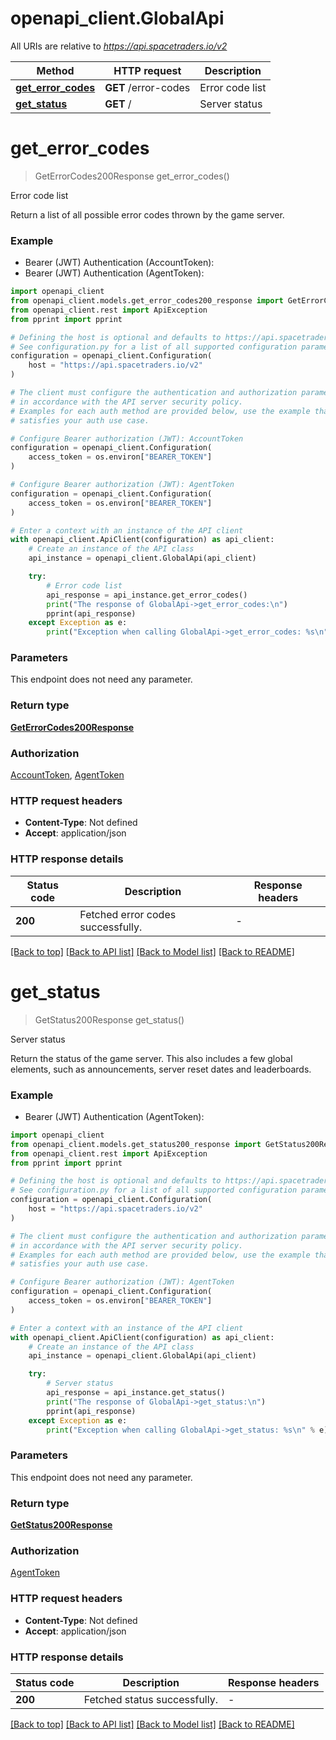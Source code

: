 # openapi_client.GlobalApi

All URIs are relative to *https://api.spacetraders.io/v2*

Method | HTTP request | Description
------------- | ------------- | -------------
[**get_error_codes**](GlobalApi.md#get_error_codes) | **GET** /error-codes | Error code list
[**get_status**](GlobalApi.md#get_status) | **GET** / | Server status


# **get_error_codes**
> GetErrorCodes200Response get_error_codes()

Error code list

Return a list of all possible error codes thrown by the game server.

### Example

* Bearer (JWT) Authentication (AccountToken):
* Bearer (JWT) Authentication (AgentToken):

```python
import openapi_client
from openapi_client.models.get_error_codes200_response import GetErrorCodes200Response
from openapi_client.rest import ApiException
from pprint import pprint

# Defining the host is optional and defaults to https://api.spacetraders.io/v2
# See configuration.py for a list of all supported configuration parameters.
configuration = openapi_client.Configuration(
    host = "https://api.spacetraders.io/v2"
)

# The client must configure the authentication and authorization parameters
# in accordance with the API server security policy.
# Examples for each auth method are provided below, use the example that
# satisfies your auth use case.

# Configure Bearer authorization (JWT): AccountToken
configuration = openapi_client.Configuration(
    access_token = os.environ["BEARER_TOKEN"]
)

# Configure Bearer authorization (JWT): AgentToken
configuration = openapi_client.Configuration(
    access_token = os.environ["BEARER_TOKEN"]
)

# Enter a context with an instance of the API client
with openapi_client.ApiClient(configuration) as api_client:
    # Create an instance of the API class
    api_instance = openapi_client.GlobalApi(api_client)

    try:
        # Error code list
        api_response = api_instance.get_error_codes()
        print("The response of GlobalApi->get_error_codes:\n")
        pprint(api_response)
    except Exception as e:
        print("Exception when calling GlobalApi->get_error_codes: %s\n" % e)
```



### Parameters

This endpoint does not need any parameter.

### Return type

[**GetErrorCodes200Response**](GetErrorCodes200Response.md)

### Authorization

[AccountToken](../README.md#AccountToken), [AgentToken](../README.md#AgentToken)

### HTTP request headers

 - **Content-Type**: Not defined
 - **Accept**: application/json

### HTTP response details

| Status code | Description | Response headers |
|-------------|-------------|------------------|
**200** | Fetched error codes successfully. |  -  |

[[Back to top]](#) [[Back to API list]](../README.md#documentation-for-api-endpoints) [[Back to Model list]](../README.md#documentation-for-models) [[Back to README]](../README.md)

# **get_status**
> GetStatus200Response get_status()

Server status

Return the status of the game server.
This also includes a few global elements, such as announcements, server reset dates and leaderboards.

### Example

* Bearer (JWT) Authentication (AgentToken):

```python
import openapi_client
from openapi_client.models.get_status200_response import GetStatus200Response
from openapi_client.rest import ApiException
from pprint import pprint

# Defining the host is optional and defaults to https://api.spacetraders.io/v2
# See configuration.py for a list of all supported configuration parameters.
configuration = openapi_client.Configuration(
    host = "https://api.spacetraders.io/v2"
)

# The client must configure the authentication and authorization parameters
# in accordance with the API server security policy.
# Examples for each auth method are provided below, use the example that
# satisfies your auth use case.

# Configure Bearer authorization (JWT): AgentToken
configuration = openapi_client.Configuration(
    access_token = os.environ["BEARER_TOKEN"]
)

# Enter a context with an instance of the API client
with openapi_client.ApiClient(configuration) as api_client:
    # Create an instance of the API class
    api_instance = openapi_client.GlobalApi(api_client)

    try:
        # Server status
        api_response = api_instance.get_status()
        print("The response of GlobalApi->get_status:\n")
        pprint(api_response)
    except Exception as e:
        print("Exception when calling GlobalApi->get_status: %s\n" % e)
```



### Parameters

This endpoint does not need any parameter.

### Return type

[**GetStatus200Response**](GetStatus200Response.md)

### Authorization

[AgentToken](../README.md#AgentToken)

### HTTP request headers

 - **Content-Type**: Not defined
 - **Accept**: application/json

### HTTP response details

| Status code | Description | Response headers |
|-------------|-------------|------------------|
**200** | Fetched status successfully. |  -  |

[[Back to top]](#) [[Back to API list]](../README.md#documentation-for-api-endpoints) [[Back to Model list]](../README.md#documentation-for-models) [[Back to README]](../README.md)

